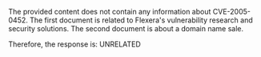 The provided content does not contain any information about CVE-2005-0452. The first document is related to Flexera's vulnerability research and security solutions. The second document is about a domain name sale.

Therefore, the response is: UNRELATED